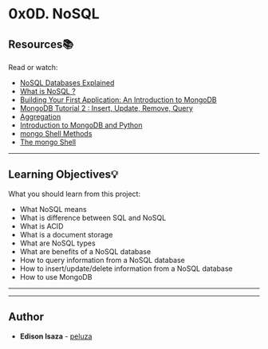 # 0x0D. NoSQL

## Resources:books:
Read or watch:
* [NoSQL Databases Explained](https://intranet.hbtn.io/rltoken/Vyx71sOlnw-ovIEiGB8L6w)
* [What is NoSQL ?](https://intranet.hbtn.io/rltoken/8VpibJeEpPIdt9VGxXx5EQ)
* [Building Your First Application: An Introduction to MongoDB](https://intranet.hbtn.io/rltoken/ZOTNcbGmVWVDt69JfS20eg)
* [MongoDB Tutorial 2 : Insert, Update, Remove, Query](https://intranet.hbtn.io/rltoken/j8Km9rDeAfwz2D3sSoqmHQ)
* [Aggregation](https://intranet.hbtn.io/rltoken/LvWSSDCTxMWY5dMJQVwd6g)
* [Introduction to MongoDB and Python](https://intranet.hbtn.io/rltoken/Voj4w7WCWEoXh5BCBJuiow)
* [mongo Shell Methods](https://intranet.hbtn.io/rltoken/TgwNw5Ncz00kKw1Cls6jHg)
* [The mongo Shell](https://intranet.hbtn.io/rltoken/DwURNWPtpufc0YzWL1EFHg)

---
## Learning Objectives:bulb:
What you should learn from this project:

* What NoSQL means
* What is difference between SQL and NoSQL
* What is ACID
* What is a document storage
* What are NoSQL types
* What are benefits of a NoSQL database
* How to query information from a NoSQL database
* How to insert/update/delete information from a NoSQL database
* How to use MongoDB

---
---

## Author
* **Edison Isaza** - [peluza](https://github.com/peluza)